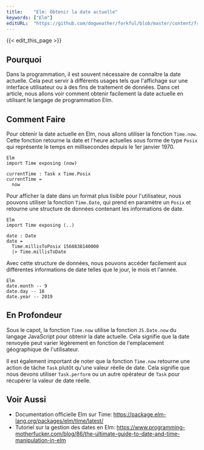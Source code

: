 ```yaml
---
title:    "Elm: Obtenir la date actuelle"
keywords: ["Elm"]
editURL:  "https://github.com/dogweather/forkful/blob/master/content/fr/elm/getting-the-current-date.md"
---
```


{{< edit_this_page >}}

## Pourquoi

Dans la programmation, il est souvent nécessaire de connaître la date actuelle. Cela peut servir à différents usages tels que l'affichage sur une interface utilisateur ou à des fins de traitement de données. Dans cet article, nous allons voir comment obtenir facilement la date actuelle en utilisant le langage de programmation Elm.

## Comment Faire

Pour obtenir la date actuelle en Elm, nous allons utiliser la fonction `Time.now`. Cette fonction retourne la date et l'heure actuelles sous forme de type `Posix` qui représente le temps en millisecondes depuis le 1er janvier 1970.

```
Elm
import Time exposing (now)

currentTime : Task x Time.Posix
currentTime =
  now
```

Pour afficher la date dans un format plus lisible pour l'utilisateur, nous pouvons utiliser la fonction `Time.Date`, qui prend en paramètre un `Posix` et retourne une structure de données contenant les informations de date.

```
Elm
import Time exposing (..)

date : Date
date =
  Time.millisToPosix 1568838140000
  |> Time.millisToDate
```

Avec cette structure de données, nous pouvons accéder facilement aux différentes informations de date telles que le jour, le mois et l'année.

```
Elm
date.month -- 9
date.day -- 18
date.year -- 2019
```

## En Profondeur

Sous le capot, la fonction `Time.now` utilise la fonction `JS.Date.now` du langage JavaScript pour obtenir la date actuelle. Cela signifie que la date renvoyée peut varier légèrement en fonction de l'emplacement géographique de l'utilisateur.

Il est également important de noter que la fonction `Time.now` retourne une action de tâche `Task` plutôt qu'une valeur réelle de date. Cela signifie que nous devons utiliser `Task.perform` ou un autre opérateur de `Task` pour récupérer la valeur de date réelle.

## Voir Aussi

- Documentation officielle Elm sur Time: https://package.elm-lang.org/packages/elm/time/latest/
- Tutoriel sur la gestion des dates en Elm: https://www.programming-motherfucker.com/blog/86/the-ultimate-guide-to-date-and-time-manipulation-in-elm